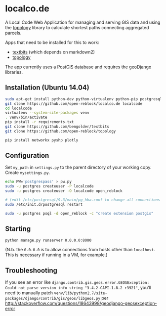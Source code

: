 # localco.de

A Local Code Web Application for managing and serving GIS data and using the [topology](https://github.com/open-reblock/topology) library to calculate shortest paths connecting aggregated parcels.

Apps that need to be installed for this to work:

* [textbits](https://github.com/bengolder/textbits) (which depends on markdown2)
* [topology](https://github.com/open-reblock/topology)

The app currently uses a [PostGIS](https://postgis.net/) database and requires the [geoDjango](https://ocs.djangoproject.com/en/1.8/ref/contrib/gis/install/) libraries. 

## Installation (Ubuntu 14.04)

```bash
sudo apt-get install python-dev python-virtualenv python-pip postgresql-9.3-postgis-2.1 postgresql-server-dev-9.3 python-numpy python-matplotlib python-scipy
git clone https://github.com/open-reblock/localco.de localcode
cd localcode
virtualenv --system-site-packages venv
. venv/bin/activate
pip install -r requirements.txt
git clone https://github.com/bengolder/textbits
git clone https://github.com/open-reblock/topology

pip install networkx pyshp plotly
```

## Configuration

Set `my_path` in `settings.py` to the parent directory of your working copy. Create `mysettings.py`.

```bash
echo PW='postgrespass' > pw.py
sudo -u postgres createuser -P localcode
sudo -u postgres createuser -O localcode open_reblock

# (edit /etc/postgresql/9.3/main/pg_hba.conf to change all connections to trust)
sudo /etc/init.d/postgresql restart

sudo -u postgres psql -d open_reblock -c "create extension postgis"
```

## Starting

```bash
python manage.py runserver 0.0.0.0:8000
```

(N.b. the `0.0.0.0` is to allow connections from hosts other than `localhost`. This is necessary if running in a VM, for example.)

## Troubleshooting

If you see an error like `django.contrib.gis.geos.error.GEOSException: Could not parse version info string "3.4.2-CAPI-1.8.2 r3921"`, you'll need to manually patch `venv/lib/python2.7/site-packages/django/contrib/gis/geos/libgeos.py` per http://stackoverflow.com/questions/18643998/geodjango-geosexception-error
